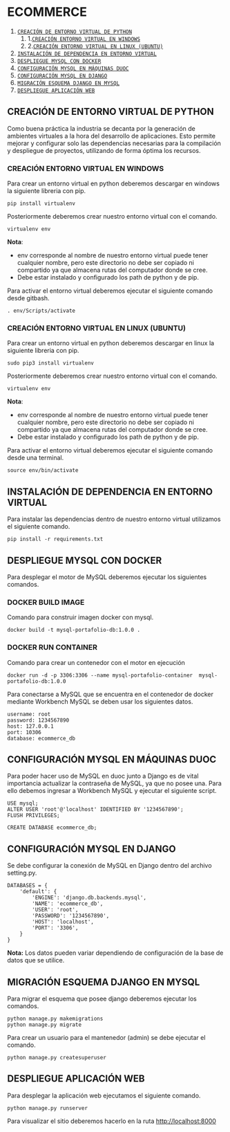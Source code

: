# ECOMMERCE

1. [`CREACIÓN DE ENTORNO VIRTUAL DE PYTHON`](#creacion-entorno-virtual)
    1. 1.[`CREACIÓN ENTORNO VIRTUAL EN WINDOWS`](#creacion-entorno-virtual-windows)
    1. 2.[`CREACIÓN ENTORNO VIRTUAL EN LINUX (UBUNTU)`](#creacion-entorno-virtual-linux)
2. [`INSTALACIÓN DE DEPENDENCIA EN ENTORNO VIRTUAL`](#instalacion-dependencias)
3. [`DESPLIEGUE MYSQL CON DOCKER`](#despliegue-mysql-docker)
4. [`CONFIGURACIÓN MYSQL EN MÁQUINAS DUOC`](#configurar-mysql-duoc)
5. [`CONFIGURACIÓN MYSQL EN DJANGO`](#configuracion-mysql-django)
6. [`MIGRACIÓN ESQUEMA DJANGO EN MYSQL`](#migracion-esquema-django-mysql)
7. [`DESPLIEGUE APLICACIÓN WEB`](#despliegue-aplicacion-web)


<a name="creacion-entorno-virtual"></a>

## CREACIÓN DE ENTORNO VIRTUAL DE PYTHON

Como buena práctica la industria se decanta por la generación de ambientes virtuales a la hora del desarrollo de aplicaciones. Esto permite mejorar y configurar solo las dependencias necesarias para la compilación y despliegue de proyectos, utilizando de forma óptima los recursos.

<a name="creacion-entorno-virtual-windows"></a>

### CREACIÓN ENTORNO VIRTUAL EN WINDOWS

Para crear un entorno virtual en python deberemos descargar en windows la siguiente libreria con pip.

```shell
pip install virtualenv
```

Posteriormente deberemos crear nuestro entorno virtual con el comando.

```shell
virtualenv env
```

**Nota**: 
- env corresponde al nombre de nuestro entorno virtual puede tener cualquier nombre, pero este directorio no debe ser copiado ni compartido ya que almacena rutas del computador donde se cree.
- Debe estar instalado y configurado los path de python y de pip.

Para activar el entorno virtual deberemos ejecutar el siguiente comando desde gitbash.

```shell
. env/Scripts/activate
```

<a name="creacion-entorno-virtual-linux"></a>

### CREACIÓN ENTORNO VIRTUAL EN LINUX (UBUNTU)

Para crear un entorno virtual en python deberemos descargar en linux la siguiente libreria con pip.

```shell
sudo pip3 install virtualenv
```

Posteriormente deberemos crear nuestro entorno virtual con el comando.

```shell
virtualenv env
```

**Nota**: 
- env corresponde al nombre de nuestro entorno virtual puede tener cualquier nombre, pero este directorio no debe ser copiado ni compartido ya que almacena rutas del computador donde se cree.
- Debe estar instalado y configurado los path de python y de pip.

Para activar el entorno virtual deberemos ejecutar el siguiente comando desde una terminal.

```shell
source env/bin/activate
```


<a name="instalacion-dependencias"></a>

## INSTALACIÓN DE DEPENDENCIA EN ENTORNO VIRTUAL

Para instalar las dependencias dentro de nuestro entorno virtual utilizamos el siguiente comando.

```shell
pip install -r requirements.txt
```


<a name="despliegue-mysql-docker"></a>

## DESPLIEGUE MYSQL CON DOCKER

Para desplegar el motor de MySQL deberemos ejecutar los siguientes comandos.

### DOCKER BUILD IMAGE

Comando para construir imagen docker con mysql.

```shell
docker build -t mysql-portafolio-db:1.0.0 .
```

### DOCKER RUN CONTAINER

Comando para crear un contenedor con el motor en ejecución

```shell
docker run -d -p 3306:3306 --name mysql-portafolio-container  mysql-portafolio-db:1.0.0
```

Para conectarse a MySQL que se encuentra en el contenedor de docker mediante Workbench MySQL se deben usar los siguientes datos.

```shell
username: root
password: 1234567890
host: 127.0.0.1
port: 10306
database: ecommerce_db
```

<a name="configurar-mysql-duoc"></a>

## CONFIGURACIÓN MYSQL EN MÁQUINAS DUOC

Para poder hacer uso de MySQL en duoc junto a Django es de vital importancia actualizar la contraseña de MySQL, ya que no posee una. Para ello debemos ingresar a Workbench MySQL y ejecutar el siguiente script.


```shell
USE mysql;
ALTER USER 'root'@'localhost' IDENTIFIED BY '1234567890';
FLUSH PRIVILEGES;

CREATE DATABASE ecommerce_db;
```

<a name="configuracion-mysql-django"></a>

## CONFIGURACIÓN MYSQL EN DJANGO

Se debe configurar la conexión de MySQL en Django dentro del archivo setting.py.


```shell
DATABASES = {
    'default': {
        'ENGINE': 'django.db.backends.mysql',
        'NAME': 'ecommerce_db',
        'USER': 'root',
        'PASSWORD': '1234567890',
        'HOST': 'localhost',
        'PORT': '3306',
    }
}
```

**Nota:** Los datos pueden variar dependiendo de configuración de la base de datos que se utilice.


<a name="migracion-esquema-django-mysql"></a>

## MIGRACIÓN ESQUEMA DJANGO EN MYSQL

Para migrar el esquema que posee django deberemos ejecutar los comandos.

```shell
python manage.py makemigrations
python manage.py migrate
```

Para crear un usuario para el mantenedor (admin) se debe ejecutar el comando.

```shell
python manage.py createsuperuser
```

<a name="despliegue-aplicacion-web"></a>

## DESPLIEGUE APLICACIÓN WEB

Para desplegar la aplicación web ejecutamos el siguiente comando.

```shell
python manage.py runserver
```

Para visualizar el sitio deberemos hacerlo en la ruta [http://localhost:8000](http://localhost:8000)
